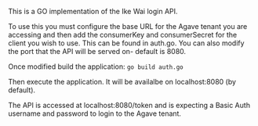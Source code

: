This is a GO implementation of the Ike Wai login API.

To use this you must configure the base URL for the Agave tenant you are accessing and then add the consumerKey and consumerSecret for the client you wish to use.  This can be found in auth.go.  You can also modify the port that the API will be served on- default is 8080.

Once modified build the application:
```go build auth.go```

Then execute the application.  It will be availalbe on localhost:8080 (by default).

The API is accessed at localhost:8080/token and is expecting a Basic Auth username and password to login to the Agave tenant.
